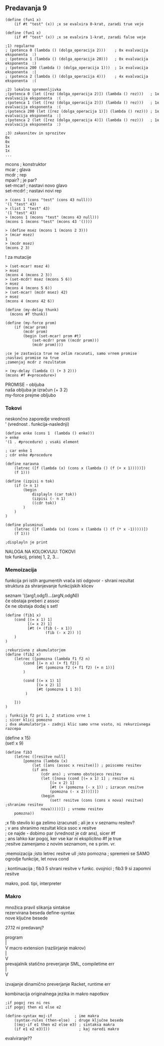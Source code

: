 ## Predavanja 9
```
(define (fun1 x)
    (if #t "test" (x)) ;x se evalvira 0-krat, zaradi true veje

(define (fun1 x)
    (if #f "test" (x)) ;x se evalvira 1-krat, zaradi false veje

;1) regularno
; (potenca 0 (lambda () (dolga_operacija 2)))    ; 0x evalvacija eksponenta  :)
; (potenca 1 (lambda () (dolga_operacija 20)))   ; 0x evalvacija eksponenta  :)
; (potenca 200 (lambda () (dolga_operacija 1)))  ; 1x evalvacija eksponenta  :|
; (potenca 2 (lambda () (dolga_operacija 4)))    ; 4x evalvacija eksponenta  :(

;2) lokalna spremenljivka
;(potenca 0 (let ([rez (dolga_operacija 2)]) (lambda () rez)))   ; 1x evalvacija eksponenta  :(
;(potenca 1 (let ([rez (dolga_operacija 2)]) (lambda () rez)))   ; 1x evalvacija eksponenta  :(
;(potenca 200 (let ([rez (dolga_operacija 1)]) (lambda () rez))) ; 1x evalvacija eksponenta  :|
;(potenca 2 (let ([rez (dolga_operacija 4)]) (lambda () rez)))   ; 1x evalvacija eksponenta  :)

;3) zakasnitev in sprozitev
0x
0x
1x
1x
...
```
mcons ; konstruktor  
mcar ; glava  
mcdr ; rep  
mpair? ; je par?  
set-mcar! ; nastavi novo glavo  
set-mcdr! ; nastavi novi rep  


```
> (cons 1 (cons "test" (cons 43 null)))
'(1 "test" 43)
> (list 1 "test" 43)
'(1 "test" 43)
> (mcons 1 (mcons "test" (mcons 43 null)))
(mcons 1 (mcons "test" (mcons 43 '())))

> (define msez (mcons 1 (mcons 2 3)))
> (mcar msez)
1
> (mcdr msez)
(mcons 2 3)
```

! za mutacije  
```
> (set-mcar! msez 4)
> msez
(mcons 4 (mcons 2 3))
> (set-mcdr! msez (mcons 5 6))
> msez
(mcons 4 (mcons 5 6))
> (set-mcar! (mcdr msez) 42)
> msez
(mcons 4 (mcons 42 6))
```
```
(define (my-delay thunk)
  (mcons #f thunk))

(define (my-force prom)
    (if (mcar prom)
        (mcdr prom)
        (begin (set-mcar! prom #t)
            (set-mcdr! prom ((mcdr prom)))
            (mcdr prom))))

;ce je zastavica true ne zelim racunati, samo vrnem promise
;nastavi promise na true
;zamenjaj mcdr z rezultatom

> (my-delay (lambda () (+ 3 2)))
(mcons #f #<procedure>)
```

PROMISE - obljuba  
naša obljuba je izračun (+ 3 2)  
my-force prejme obljubo

### Tokovi

neskončno zaporedje vrednosti  
' (vrednost . funkcija-naslednji)

```
(define enke (cons 1  (lambda () enke)))  
> enke  
'(1 . #procedure) ; vsaki element

; car enke 1
; cdr enke #procedure

(define naravna 
    (letrec ([f (lambda (x) (cons x (lambda () (f (+ x 1)))))])
    (f 1)))

(define (izpisi n tok)
    (if (> n 1)
        (begin
            displayln (car tok))
            (izpisi (- n 1) 
            ((cdr tok))
        )
    )
)

(define plusminus 
    (letrec ([f (lambda (x) (cons x (lambda () (f (* x -1)))))])
    (f 1)))

;displayln je print
```

NALOGA NA KOLOKVIJU: TOKOVI  
tok funkcij, pristej 1, 2, 3...

### Memoizacija

funkcija pri istih argumentih vrača isti odgovor - shrani rezultat  
struktura za shranjevanje funkcijskih klicev

seznam '((arg1,odg1)...(argN,odgN))  
če obstaja preberi z assoc  
če ne obstaja dodaj s set!

```
(define (fib1 x)
    (cond [(= x 1) 1]
          [(= x 2) 1]
          [#t (+ (fib (- x 1))
                  (fib (- x 2)) )]
    )
)

;rekurzivno z akumulatorjem
(define (fib2 x)
    (letrec ([pomozna (lambda f1 f2 n)
        (cond [(= n x) (+ f1 f2)] 
              [#t (pomozna f2 (+ f1 f2) (+ n 1))]
        )

        (cond [(= x 1) 1]
              [(= x 2) 1]
              [#t (pomozna 1 1 3)]
         )

    ]))
)

; funkcija f2 pri 1, 2 staticno vrne 1
; sicer klici pomozno
; dva akumulatorja - zadnji klic samo vrne vsoto, ni rekurzivnega razcepa
```

(define x 15)  
(set! x 9)

```
(define fib3
    (letrec ([resitve null]
        [pomozna (lambda (x)
            (let ([ans (assoc x resitve)]) ; poiscemo resitev
            (if ans
                (cdr ans) ; vrnemo obstojeco resitev
                (let ([nova (cond [(= x 1) 1] ; resitve ni
                    [(= x 2) 1]
                    [#t (+ (pomozna (- x 1)) ; izracun resitve
                    (pomozna (- x 2)))])])
                (begin
                    (set! resitve (cons (cons x nova) resitve) ;shranimo resitev
                nova)))))]) ; vrnemo resitev
    pomozna))
```

;x fib stevilo ki ga zelimo izracunati
; ali je x v seznamu resitev?  
; v ans shranimo rezultat klica ssoc x resitve  
; ce najde - dobimo par (vrednost je cdr ans), sicer #f  
; ans lahko kar pogoj, ker vse kar ni eksplicitno #f je true  
;resitve zamenjamo z novim seznamom, ne s prim. vr.  

;memoizacija
;isto letrec resitve ull
;isto pomozna
; spremeni se SAMO ogrodje funkcije, let nova cond

; kontinuacija
; fib3 5 shrani resitve v funkc. ovojnici
; fib3 9 si zapomni resitve

makro, pod. tipi, interpreter

### Makro
množica pravil slikanja sintakse  
rezervirana beseda define-syntax  
nove ključne besede

27.12 ni predavanj?

program  
|  
V macro extension (razširjanje makrov)   
|  
V  
prevajalnik statično preverjanje SML, compiletime err  
|  
V  

izvajanje dinamično preverjanje Racket, runtime err  

kombinacija originalnega jezika in makro napotkov
```
;if pogoj res ni res 
;if pogoj then e1 else e2

(define-syntax moj-if          ; ime makra
    (syntax-rules (then-else)  ; druge ključne besede
    [(moj-if e1 then e2 else e3) ; sintaksa makra
    (if e1 e2 e3)]))             ; kaj naredi makro
```

evalviranje??

